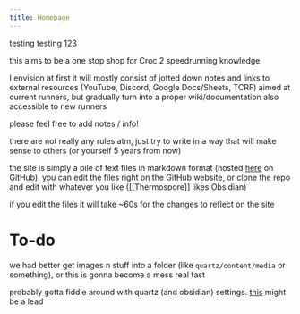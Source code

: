 ```yaml
---
title: Homepage
---
```

testing testing 123

this aims to be a one stop shop for Croc 2 speedrunning knowledge

I envision at first it will mostly consist of jotted down notes and links to external resources (YouTube, Discord, Google Docs/Sheets, TCRF) aimed at current runners, but gradually turn into a proper wiki/documentation also accessible to new runners

please feel free to add notes / info!

there are not really any rules atm, just try to write in a way that will make sense to others (or yourself 5 years from now)

the site is simply a pile of text files in markdown format (hosted [here](https://github.com/Thermospore/temp-quartz-test/tree/v4/content) on GitHub). you can edit the files right on the GitHub website, or clone the repo and edit with whatever you like ([[Thermospore]] likes Obsidian)

if you edit the files it will take ~60s for the changes to reflect on the site
# To-do
we had better get images n stuff into a folder (like `quartz/content/media` or something), or this is gonna become a mess real fast

probably gotta fiddle around with quartz (and obsidian) settings. [this](https://quartz.jzhao.xyz/plugins/CrawlLinks) might be a lead